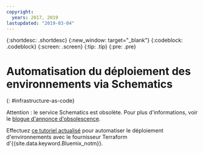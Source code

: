 ```yaml
---
copyright:
  years: 2017, 2019
lastupdated: "2019-03-04"
---
```


{:shortdesc: .shortdesc}
{:new_window: target="_blank"}
{:codeblock: .codeblock}
{:screen: .screen}
{:tip: .tip}
{:pre: .pre}

# Automatisation du déploiement des environnements via Schematics
{: #infrastructure-as-code}

Attention : le service Schematics est obsolète. Pour plus d'informations, voir le [blogue d'annonce d'obsolescence](https://www.ibm.com/blogs/bluemix/2018/03/retirement-ibm-cloud-schematics/).

Effectuez [ce tutoriel actualisé](https://{DomainName}/docs/tutorials?topic=solution-tutorials-infrastructure-as-code-terraform#infrastructure-as-code-terraform) pour automatiser le déploiement d'environnements avec le fournisseur Terraform d'{{site.data.keyword.Bluemix_notm}}.
